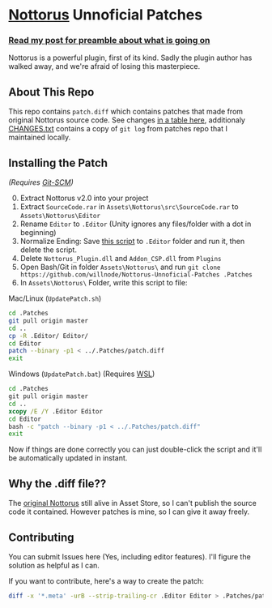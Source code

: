 # [Nottorus](http://u3d.as/qVo) Unnoficial Patches

### [Read my post for preamble about what is going on](https://blog.wellosoft.net/en/nottorus-after-2-years.html)

Nottorus is a powerful plugin, first of its kind. Sadly the plugin author has walked away, and we're afraid of losing this masterpiece.

## About This Repo

This repo contains `patch.diff` which contains patches that made from original Nottorus source code.
See changes [in a table here](https://blog.wellosoft.net/en/nottorus-after-2-years.html#edit-post-mortem), additionaly [CHANGES.txt](CHANGES.txt) contains a copy of 	`git log` from patches repo that I maintained locally.

## Installing the Patch

*(Requires [Git-SCM](https://git-scm.com/))*

0. Extract Nottorus v2.0 into your project
1. Extract `SourceCode.rar` in `Assets\Nottorus\src\SourceCode.rar` to `Assets\Nottorus\Editor`
2. Rename `Editor` to `.Editor` (Unity ignores any files/folder with a dot in beginning)
3. Normalize Ending: Save [this script](https://gist.github.com/willnode/a6e76fcb9ac5d150df4a356b818a0ffe) to `.Editor` folder and run it, then delete the script.
3. Delete `Nottorus_Plugin.dll` and `Addon_CSP.dll` from `Plugins`
4. Open Bash/Git in folder `Assets\Nottorus\` and run `git clone https://github.com/willnode/Nottorus-Unnoficial-Patches .Patches`
5. In `Assets\Nottorus\` Folder, write this script to file:

Mac/Linux (`UpdatePatch.sh`)

```sh
cd .Patches
git pull origin master
cd ..
cp -R .Editor/ Editor/
cd Editor
patch --binary -p1 < ../.Patches/patch.diff
exit
```

Windows (`UpdatePatch.bat`) (Requires [WSL](https://docs.microsoft.com/en-us/windows/wsl/install-win10))

```bat
cd .Patches
git pull origin master
cd ..
xcopy /E /Y .Editor Editor
cd Editor
bash -c "patch --binary -p1 < ../.Patches/patch.diff"
exit
```

Now if things are done correctly you can just double-click the script and it'll be automatically updated in instant.

## Why the .diff file??

The [original Nottorus](http://u3d.as/qVo) still alive in Asset Store, so I can't publish the source code it contained. However patches is mine, so I can give it away freely.

## Contributing

You can submit Issues here (Yes, including editor features). I'll figure the solution as helpful as I can.

If you want to contribute, here's a way to create the patch:

```sh
diff -x '*.meta' -urB --strip-trailing-cr .Editor Editor > .Patches/patch.diff
```

<!--

## Donation

[Link Here](https://paypal.me/WelloSoft)

I'm just one of many Nottorus Customer and I don't have any kind of relation with Nottorus author. I can't give 100% support but your donation can be a signal of how much importance of continuing Nottorus Development, so thank you.

-->
